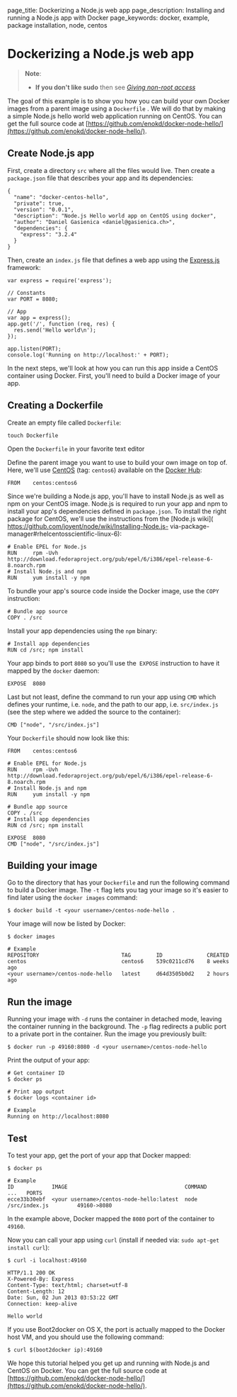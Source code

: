page_title: Dockerizing a Node.js web app
page_description: Installing and running a Node.js app with Docker
page_keywords: docker, example, package installation, node, centos

# Dockerizing a Node.js web app

> **Note**: 
> - **If you don't like sudo** then see [*Giving non-root
>   access*](/installation/binaries/#giving-non-root-access)

The goal of this example is to show you how you can build your own
Docker images from a parent image using a `Dockerfile`
. We will do that by making a simple Node.js hello world web
application running on CentOS. You can get the full source code at
[https://github.com/enokd/docker-node-hello/](https://github.com/enokd/docker-node-hello/).

## Create Node.js app

First, create a directory `src` where all the files
would live. Then create a `package.json` file that
describes your app and its dependencies:

    {
      "name": "docker-centos-hello",
      "private": true,
      "version": "0.0.1",
      "description": "Node.js Hello world app on CentOS using docker",
      "author": "Daniel Gasienica <daniel@gasienica.ch>",
      "dependencies": {
        "express": "3.2.4"
      }
    }

Then, create an `index.js` file that defines a web
app using the [Express.js](http://expressjs.com/) framework:

    var express = require('express');

    // Constants
    var PORT = 8080;

    // App
    var app = express();
    app.get('/', function (req, res) {
      res.send('Hello world\n');
    });

    app.listen(PORT);
    console.log('Running on http://localhost:' + PORT);

In the next steps, we'll look at how you can run this app inside a
CentOS container using Docker. First, you'll need to build a Docker
image of your app.

## Creating a Dockerfile

Create an empty file called `Dockerfile`:

    touch Dockerfile

Open the `Dockerfile` in your favorite text editor

Define the parent image you want to use to build your own image on
top of. Here, we'll use
[CentOS](https://registry.hub.docker.com/_/centos/) (tag: `centos6`)
available on the [Docker Hub](https://hub.docker.com/):

    FROM    centos:centos6

Since we're building a Node.js app, you'll have to install Node.js as
well as npm on your CentOS image. Node.js is required to run your app
and npm to install your app's dependencies defined in
`package.json`. To install the right package for
CentOS, we'll use the instructions from the [Node.js wiki](
https://github.com/joyent/node/wiki/Installing-Node.js-
via-package-manager#rhelcentosscientific-linux-6):

    # Enable EPEL for Node.js
    RUN     rpm -Uvh http://download.fedoraproject.org/pub/epel/6/i386/epel-release-6-8.noarch.rpm
    # Install Node.js and npm
    RUN     yum install -y npm

To bundle your app's source code inside the Docker image, use the `COPY`
instruction:

    # Bundle app source
    COPY . /src

Install your app dependencies using the `npm` binary:

    # Install app dependencies
    RUN cd /src; npm install

Your app binds to port `8080` so you'll use the` EXPOSE` instruction to have
it mapped by the `docker` daemon:

    EXPOSE  8080

Last but not least, define the command to run your app using `CMD` which
defines your runtime, i.e. `node`, and the path to our app, i.e. `src/index.js`
(see the step where we added the source to the container):

    CMD ["node", "/src/index.js"]

Your `Dockerfile` should now look like this:

    FROM    centos:centos6

    # Enable EPEL for Node.js
    RUN     rpm -Uvh http://download.fedoraproject.org/pub/epel/6/i386/epel-release-6-8.noarch.rpm
    # Install Node.js and npm
    RUN     yum install -y npm

    # Bundle app source
    COPY . /src
    # Install app dependencies
    RUN cd /src; npm install

    EXPOSE  8080
    CMD ["node", "/src/index.js"]

## Building your image

Go to the directory that has your `Dockerfile` and run the following command
to build a Docker image. The `-t` flag lets you tag your image so it's easier
to find later using the `docker images` command:

    $ docker build -t <your username>/centos-node-hello .

Your image will now be listed by Docker:

    $ docker images

    # Example
    REPOSITORY                          TAG        ID              CREATED
    centos                              centos6    539c0211cd76    8 weeks ago
    <your username>/centos-node-hello   latest     d64d3505b0d2    2 hours ago

## Run the image

Running your image with `-d` runs the container in detached mode, leaving the
container running in the background. The `-p` flag redirects a public port to
a private port in the container. Run the image you previously built:

    $ docker run -p 49160:8080 -d <your username>/centos-node-hello

Print the output of your app:

    # Get container ID
    $ docker ps

    # Print app output
    $ docker logs <container id>

    # Example
    Running on http://localhost:8080

## Test

To test your app, get the port of your app that Docker mapped:

    $ docker ps

    # Example
    ID            IMAGE                                     COMMAND              ...   PORTS
    ecce33b30ebf  <your username>/centos-node-hello:latest  node /src/index.js         49160->8080

In the example above, Docker mapped the `8080` port of the container to `49160`.

Now you can call your app using `curl` (install if needed via:
`sudo apt-get install curl`):

    $ curl -i localhost:49160

    HTTP/1.1 200 OK
    X-Powered-By: Express
    Content-Type: text/html; charset=utf-8
    Content-Length: 12
    Date: Sun, 02 Jun 2013 03:53:22 GMT
    Connection: keep-alive

    Hello world

If you use Boot2docker on OS X, the port is actually mapped to the Docker host VM,
and you should use the following command:

    $ curl $(boot2docker ip):49160

We hope this tutorial helped you get up and running with Node.js and
CentOS on Docker. You can get the full source code at
[https://github.com/enokd/docker-node-hello/](https://github.com/enokd/docker-node-hello/).

